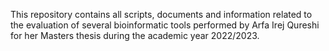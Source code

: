 This repository contains all scripts, documents and information related to the evaluation of several bioinformatic tools performed by Arfa Irej Qureshi for her Masters thesis during the academic year 2022/2023. 
